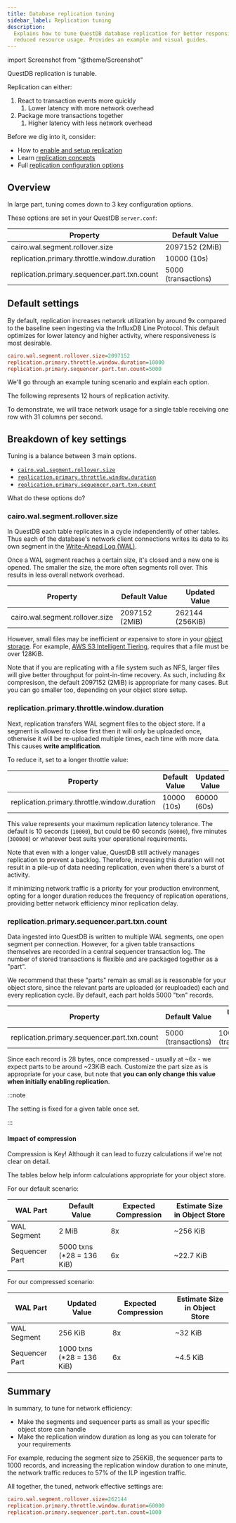 ```yaml
---
title: Database replication tuning
sidebar_label: Replication tuning
description:
  Explains how to tune QuestDB database replication for better responsiveness or
  reduced resource usage. Provides an example and visual guides.
---
```


import Screenshot from "@theme/Screenshot"

QuestDB replication is tunable.

Replication can either:

1. React to transaction events more quickly
   1. Lower latency with more network overhead
2. Package more transactions together
   1. Higher latency with less network overhead

Before we dig into it, consider:

- How to [enable and setup replication](/docs/operations/replication/)
- Learn [replication concepts](/docs/concept/replication/)
- Full
  [replication configuration options](/docs/configuration/#database-replication)

## Overview

In large part, tuning comes down to 3 key configuration options.

These options are set in your QuestDB `server.conf`:

| Property                                     | Default Value       |
| -------------------------------------------- | ------------------- |
| cairo.wal.segment.rollover.size              | 2097152 (2MiB)      |
| replication.primary.throttle.window.duration | 10000 (10s)         |
| replication.primary.sequencer.part.txn.count | 5000 (transactions) |

## Default settings

By default, replication increases network utilization by around 9x compared to
the baseline seen ingesting via the InfluxDB Line Protocol. This default
optimizes for lower latency and higher activity, where responsiveness is most
desirable.

```ini
cairo.wal.segment.rollover.size=2097152
replication.primary.throttle.window.duration=10000
replication.primary.sequencer.part.txn.count=5000
```

<Screenshot
  alt="Network traffic with default settings"
  title="Network traffic with default settings"
  height={360}
  src="/images/guides/replication-tuning/one_row_sec_defaults.webp"
  width={1072}
/>

We'll go through an example tuning scenario and explain each option.

The following represents 12 hours of replication activity.

To demonstrate, we will trace network usage for a single table receiving one row
with 31 columns per second.

## Breakdown of key settings

Tuning is a balance between 3 main options.

- [`cairo.wal.segment.rollover.size`](/docs/guides/replication-tuning/#cairowalsegmentrolloversize)
- [`replication.primary.throttle.window.duration`](/docs/guides/replication-tuning#replicationprimarythrottlewindowduration)
- [`replication.primary.sequencer.part.txn.count`](/docs/guides/replication-tuning#replicationprimarysequencerparttxncount)

What do these options do?

### cairo.wal.segment.rollover.size

In QuestDB each table replicates in a cycle independently of other tables. Thus
each of the database's network client connections writes its data to its own
segment in the [Write-Ahead Log (WAL)](/docs/concept/write-ahead-log/).

Once a WAL segment reaches a certain size, it's closed and a new one is opened.
The smaller the size, the more often segments roll over. This results in
less overall network overhead.

| Property                        | Default Value  | Updated Value   |
| ------------------------------- | -------------- | --------------- |
| cairo.wal.segment.rollover.size | 2097152 (2MiB) | 262144 (256KiB) |

However, small files may be inefficient or expensive to store in your
[object storage](/docs/operations/replication/#setup-object-storage). For
example,
[AWS S3 Intelligent Tiering](https://docs.aws.amazon.com/AmazonS3/latest/userguide/intelligent-tiering-overview.html),
requires that a file must be over 128KiB.

Note that if you are replicating with a file system such as NFS, larger files
will give better throughput for point-in-time recovery. As such, including 8x
compresison, the default 2097152 (2MiB) is appropriate for many cases. But you
can go smaller too, depending on your object store setup.

### replication.primary.throttle.window.duration

Next, replication transfers WAL segment files to the object store. If a segment
is allowed to close first then it will only be uploaded once, otherwise it will
be re-uploaded multiple times, each time with more data. This causes **write
amplification**.

To reduce it, set to a longer throttle value:

| Property                                     | Default Value | Updated Value |
| -------------------------------------------- | ------------- | ------------- |
| replication.primary.throttle.window.duration | 10000 (10s)   | 60000 (60s)   |

This value represents your maximum replication latency tolerance. The default is
10 seconds (`10000`), but could be 60 seconds (`60000`), five minutes (`300000`)
or whatever best suits your operational requirements.

Note that even with a longer value, QuestDB still actively manages replication
to prevent a backlog. Therefore, increasing this duration will not result in a
pile-up of data needing replication, even when there's a burst of activity.

If minimizing network traffic is a priority for your production environment,
opting for a longer duration reduces the frequency of replication operations,
providing better network efficiency minor replication delay.

### replication.primary.sequencer.part.txn.count

Data ingested into QuestDB is written to multiple WAL segments, one open segment
per connection. However, for a given table transactions themselves are recorded
in a central sequencer transaction log. The number of stored transactions is
flexible and are packaged together as a "part".

We recommend that these "parts" remain as small as is reasonable for your object
store, since the relevant parts are uploaded (or reuploaded) each and every
replication cycle. By default, each part holds 5000 "txn" records.

| Property                                     | Default Value       | Updated Value       |
| -------------------------------------------- | ------------------- | ------------------- |
| replication.primary.sequencer.part.txn.count | 5000 (transactions) | 1000 (transactions) |

Since each record is 28 bytes, once compressed - usually at ~6x - we expect
parts to be around ~23KiB each. Customize the part size as is appropriate for
your case, but note that **you can only change this value when initially
enabling replication**.

:::note

The setting is fixed for a given table once set.

:::

#### Impact of compression

Compression is Key! Although it can lead to fuzzy calculations if we're not
clear on detail.

The tables below help inform calculations appropriate for your object store.

For our default scenario:

| WAL Part       | Default Value              | Expected Compression | Estimate Size in Object Store |
| -------------- | -------------------------- | -------------------- | ----------------------------- |
| WAL Segment    | 2 MiB                      | 8x                   | ~256 KiB                      |
| Sequencer Part | 5000 txns (\*28 = 136 KiB) | 6x                   | ~22.7 KiB                     |

For our compressed scenario:

| WAL Part       | Updated Value              | Expected Compression | Estimate Size in Object Store |
| -------------- | -------------------------- | -------------------- | ----------------------------- |
| WAL Segment    | 256 KiB                    | 8x                   | ~32 KiB                       |
| Sequencer Part | 1000 txns (\*28 = 136 KiB) | 6x                   | ~4.5 KiB                      |

## Summary

In summary, to tune for network efficiency:

- Make the segments and sequencer parts as small as your specific object store
  can handle
- Make the replication window duration as long as you can tolerate for your
  requirements

For example, reducing the segment size to 256KiB, the sequencer parts to 1000
records, and increasing the replication window duration to one minute, the
network traffic reduces to 57% of the ILP ingestion traffic.

All together, the tuned, network effective settings are:

```ini
cairo.wal.segment.rollover.size=262144
replication.primary.throttle.window.duration=60000
replication.primary.sequencer.part.txn.count=1000
```

<Screenshot
  alt="Network traffic with network efficiency settings"
  title="Network traffic with network efficiency settings"
  height={360}
  src="/images/guides/replication-tuning/one_row_sec_small.webp"
  width={1072}
/>
